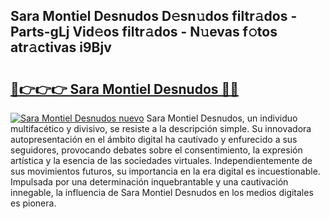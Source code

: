 ## Sara Montiel Desnudos D𝚎sn𝚞dos filtr𝚊dos - Parts-gLj Vid𝚎os filtr𝚊dos - N𝚞evas f𝚘tos atr𝚊ctivas i9Bjv

# <h2><a href="http://mb9r7mm.tromn.icu/?c=Sara+Montiel+Desnudos">🔗👉👉👉 Sara Montiel Desnudos 🔗🔗</a></h2>

[![Sara Montiel Desnudos nuevo](https://i.imgur.com/pEAQMta.gif)](http://mb9r7mm.tromn.icu/?c=Sara+Montiel+Desnudos)
Sara Montiel Desnudos, un individuo multifacético y divisivo, se resiste a la descripción simple. Su innovadora autopresentación en el ámbito digital ha cautivado y enfurecido a sus seguidores, provocando debates sobre el consentimiento, la expresión artística y la esencia de las sociedades virtuales. Independientemente de sus movimientos futuros, su importancia en la era digital es incuestionable. Impulsada por una determinación inquebrantable y una cautivación innegable, la influencia de Sara Montiel Desnudos en los medios digitales es pionera.
